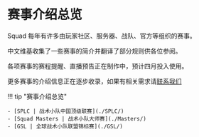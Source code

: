 # 赛事介绍总览

Squad 每年有许多由玩家社区、服务器、战队、官方等组织的赛事。

中文维基收集了一些赛事的简介并翻译了部分规则供各位参阅。

各项赛事的赛程提醒、直播预告正在制作中，预计四月投入使用。

更多赛事的介绍信息正在逐步收录，如果有相关需求请[联系我们](/Intro/About#_4)

!!! tip "赛事介绍总览"

    - [SPLC | 战术小队中国顶级联赛](./SPLC/)
    - [Squad Masters | 战术小队大师赛](./Masters/)
    - [GSL | 全球战术小队联盟锦标赛](./GSL/)